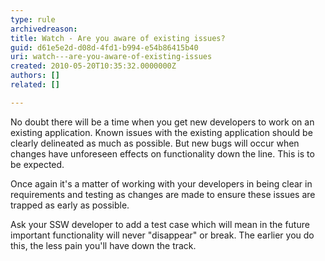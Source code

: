 ```yaml
---
type: rule
archivedreason: 
title: Watch - Are you aware of existing issues?
guid: d61e5e2d-d08d-4fd1-b994-e54b86415b40
uri: watch---are-you-aware-of-existing-issues
created: 2010-05-20T10:35:32.0000000Z
authors: []
related: []

---
```


No doubt there will be a time when you get new developers to work on an existing application. Known issues with the existing application should be clearly delineated as much as possible. But new bugs will occur when changes have unforeseen effects on functionality down the line. This is to be expected.  
<!--endintro-->

Once again it's a matter of working with your developers in being clear in requirements and testing as changes are made to ensure these issues are trapped as early as possible.

Ask your SSW developer to add a test case which will mean in the future important functionality will never "disappear" or break. The earlier you do this, the less pain you'll have down the track.
